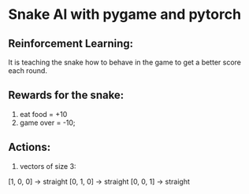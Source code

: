 # Snake AI with pygame and pytorch

 ## Reinforcement Learning:

 It is teaching the snake how to behave in the game to get a better score each round.


 ## Rewards for the snake:
 1) eat food = +10
 2) game over = -10;


 ## Actions:

 1) vectors of size 3:

 [1, 0, 0] -> straight
 [0, 1, 0] -> straight
 [0, 0, 1] -> straight
